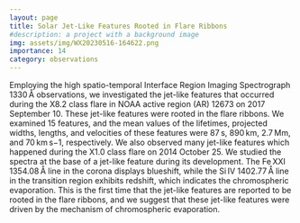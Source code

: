 ```yaml
---
layout: page
title: Solar Jet-Like Features Rooted in Flare Ribbons
#description: a project with a background image
img: assets/img/WX20230516-164622.png
importance: 14
category: observations
---
```

Employing the high spatio-temporal Interface Region Imaging Spectrograph 1330 Å observations, we investigated the jet-like features that occurred during the X8.2 class flare in NOAA active region (AR) 12673 on 2017 September 10. These jet-like features were rooted in the flare ribbons. We examined 15 features, and the mean values of the lifetimes, projected widths, lengths, and velocities of these features were 87 s, 890 km, 2.7 Mm, and 70 km s−1, respectively. We also observed many jet-like features which happened during the X1.0 class flare on 2014 October 25. We studied the spectra at the base of a jet-like feature during its development. The Fe XXI 1354.08 Å line in the corona displays blueshift, while the Si IV 1402.77 Å line in the transition region exhibits redshift, which indicates the chromospheric evaporation. This is the first time that the jet-like features are reported to be rooted in the flare ribbons, and we suggest that these jet-like features were driven by the mechanism of chromospheric evaporation.
